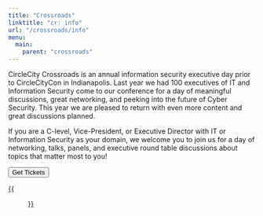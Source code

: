 ```yaml
---
title: "Crossroads"
linktitle: "cr: info"
url: "/crossroads/info"
menu:
  main:
    parent: "crossroads"
---
```

CircleCity Crossroads is an annual information security executive day prior to CircleCityCon in Indianapolis.
Last year we had 100 executives of IT and Information Security come to our conference for a day of meaningful discussions, great networking, and peeking into the future of Cyber Security.
This year we are pleased to return with even more content and great discussions planned.


If you are a C-level, Vice-President, or Executive Director with IT or Information Security as your domain, we welcome you to join us for a day of networking, talks, panels, and executive round table discussions about topics that matter most to you!


<button type="button" enable
  class="btn btn-template-main" 
  href="https://www.eventbrite.com/e/circlecitycrossroads-2019-tickets-56662514105">
  <i class="fa fa-ticket" aria-hidden="false"></i>
  Get Tickets
</button>

[{{<figure src="/img/cr_keynotes.jpg" class="center w-100 h-auto">}}][tic]

[tic]: https://www.eventbrite.com/e/circlecitycrossroads-2019-tickets-56662514105
